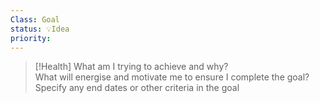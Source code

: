 ```yaml
---
Class: Goal
status: 💡Idea
priority: 
---
```



>[!Health] 
What am I trying to achieve and why?  
 What will energise and motivate me to ensure I complete the goal?
 Specify any end dates or other criteria in the goal


